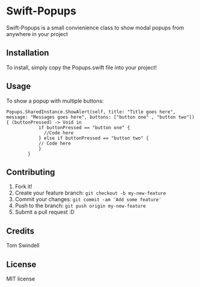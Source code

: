  
# Swift-Popups
Swift-Popups is a small convienience class to show modal popups from anywhere in your project
## Installation
To install, simply copy the Popups.swift file into your project!
## Usage
To show a popup with multiple buttons:
```
Popups.SharedInstance.ShowAlert(self, title: "Title goes here", message: "Messages goes here", buttons: ["button one" , "button two"]) { (buttonPressed) -> Void in
            if buttonPressed == "button one" { 
              //Code here
            } else if buttonPressed == "button two" {
            // Code here
            }
        }
```
## Contributing
1. Fork it!
2. Create your feature branch: `git checkout -b my-new-feature`
3. Commit your changes: `git commit -am 'Add some feature'`
4. Push to the branch: `git push origin my-new-feature`
5. Submit a pull request :D 
## Credits
Tom Swindell
## License
MIT license

